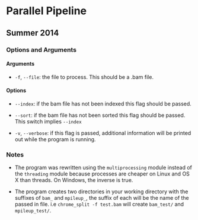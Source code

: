 # Parallel Pipeline
## Summer 2014

### Options and Arguments
#### Arguments
* `-f`, `--file`: the file to process. This should be a .bam file.

#### Options
* `--index`: if the bam file has not been indexed this flag should be passed.

* `--sort`: if the bam file has not been sorted this flag should be passed.
This switch implies `--index`

* `-v`, `--verbose`: if this flag is passed, additional information will be
printed out while the program is running.

### Notes
* The program was rewritten using the `multiprocessing` module instead of the
`threading` module because processes are cheaper on Linux and OS X than threads.
On Windows, the inverse is true.

* The program creates two directories in your working directory with the
suffixes of `bam_` and `mpileup_`, the suffix of each will be the name of the
passed in file. i.e `chrome_split -f test.bam` will create `bam_test/` and
`mpileup_test/`.
